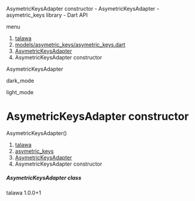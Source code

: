 




AsymetricKeysAdapter constructor - AsymetricKeysAdapter - asymetric\_keys library - Dart API







menu

1. [talawa](../../index.html)
2. [models/asymetric\_keys/asymetric\_keys.dart](../../file-___home_harshil_Desktop_open-source_palisadoes_talawa_lib_models_asymetric_keys_asymetric_keys/)
3. [AsymetricKeysAdapter](../../file-___home_harshil_Desktop_open-source_palisadoes_talawa_lib_models_asymetric_keys_asymetric_keys/AsymetricKeysAdapter-class.html)
4. AsymetricKeysAdapter constructor

AsymetricKeysAdapter


dark\_mode

light\_mode




# AsymetricKeysAdapter constructor


AsymetricKeysAdapter()

 


1. [talawa](../../index.html)
2. [asymetric\_keys](../../file-___home_harshil_Desktop_open-source_palisadoes_talawa_lib_models_asymetric_keys_asymetric_keys/)
3. [AsymetricKeysAdapter](../../file-___home_harshil_Desktop_open-source_palisadoes_talawa_lib_models_asymetric_keys_asymetric_keys/AsymetricKeysAdapter-class.html)
4. AsymetricKeysAdapter constructor

##### AsymetricKeysAdapter class





talawa
1.0.0+1






